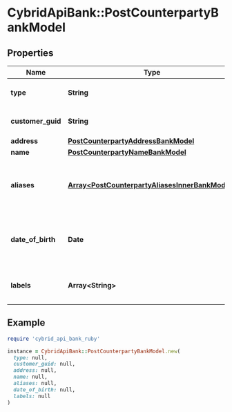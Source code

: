 # CybridApiBank::PostCounterpartyBankModel

## Properties

| Name | Type | Description | Notes |
| ---- | ---- | ----------- | ----- |
| **type** | **String** | The counterparty&#39;s type. |  |
| **customer_guid** | **String** | The owning customer&#39;s identifier. | [optional] |
| **address** | [**PostCounterpartyAddressBankModel**](PostCounterpartyAddressBankModel.md) |  |  |
| **name** | [**PostCounterpartyNameBankModel**](PostCounterpartyNameBankModel.md) |  | [optional] |
| **aliases** | [**Array&lt;PostCounterpartyAliasesInnerBankModel&gt;**](PostCounterpartyAliasesInnerBankModel.md) | The aliases of the counterparty. Optional when type is business. | [optional] |
| **date_of_birth** | **Date** | The counterparty&#39;s date of birth. Optional when type is individual. | [optional] |
| **labels** | **Array&lt;String&gt;** | The labels associated with the counterparty. | [optional] |

## Example

```ruby
require 'cybrid_api_bank_ruby'

instance = CybridApiBank::PostCounterpartyBankModel.new(
  type: null,
  customer_guid: null,
  address: null,
  name: null,
  aliases: null,
  date_of_birth: null,
  labels: null
)
```

